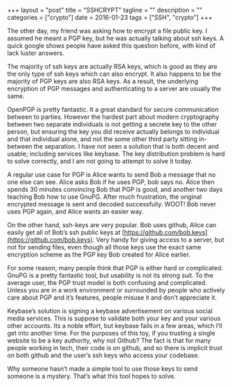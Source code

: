 +++
layout = "post"
title = "SSHCRYPT"
tagline = ""
description = ""
categories = ["crypto"]
date = 2016-01-23
tags = ["SSH", "crypto"]
+++

The other day, my friend was asking how to encrypt a file public key. I assumed he meant a PGP key, but he was actually talking about ssh keys. A quick google shows
people have asked this question before, with kind of lack luster answers.

The majority of ssh keys are actually RSA keys, which is good as they are the only type of ssh keys which can also encrypt. It also happens to be the majority of PGP
keys are also RSA keys. As a result, the underlying encryption of PGP messages and authenticating to a server are usually the same.

OpenPGP is pretty fantastic. It a great standard for secure communication between to parties. However the hardest part about modern cryptography between two separate
individuals is not getting a secrete key to the other person, but ensuring the key you did receive actually belongs to individual and that individual alone, and not the
some other third party sitting in-between the separation. I have not seen a solution that is both decent and usable; including services like keybase. The key
distribution problem is hard to solve correctly, and I am not going to attempt to solve it today.

A regular use case for PGP is Alice wants to send Bob a message that no one else can see. Alice asks Bob if he uses PGP, bob says no. Alice then spends 30 minutes
convincing Bob that PGP is good, and another two days teaching Bob how to use GnuPG. After much frustration, the original encrypted message is sent and decoded
successfully. WOOT! Bob never uses PGP again, and Alice wants an easier way.

On the other hand, ssh-keys are very popular. Bob uses github, Alice can easily get all of Bob’s ssh public keys at
[https://github.com/bob.keys](https://github.com/bob.keys). Very handy for giving access to a server, but not for sending files, even though all those keys use the
exact same encryption scheme as the PGP key Bob created for Alice earlier.

For some reason, many people think that PGP is either hard or complicated. GnuPG is a pretty fantastic tool, but usability is not its strong suit. To the average user,
the PGP trust model is both confusing and complicated. Unless you are in a work environment or surrounded by people who actively care about PGP and it’s features,
people misuse it and don’t appreciate it.

Keybase’s solution is signing a keybase advertisement on various social media services. This is suppose to validate both your key and your various other accounts. Its a
noble effort, but keybase fails in a few areas, which I’ll get into another time. For the purposes of this toy, if you trusting a single website to be a key authority,
why not Github? The fact is that for many people working in tech, their code is on github, and so there is implicit trust on both github and the user’s ssh keys who
access your codebase.

Why someone hasn’t made a simple tool to use those keys to send someone is a mystery. That’s what this tool hopes to solve.
